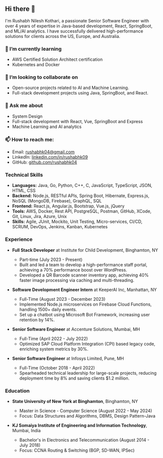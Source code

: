 ## Hi there 👋

I'm Rushabh Nilesh Kothari, a passionate Senior Software Engineer with over 4 years of expertise in Java-based development, React, SpringBoot, and ML/AI analytics. I have successfully delivered high-performance solutions for clients across the US, Europe, and Australia. 

### 🌱 I’m currently learning
- AWS Certified Solution Architect certification
- Kubernetes and Docker

### 👯 I’m looking to collaborate on
- Open-source projects related to AI and Machine Learning.
- Full-stack development projects using Java, SpringBoot, and React.

### 💬 Ask me about
- System Design
- Full-stack development with React, Vue, SpringBoot and Express
- Machine Learning and AI analytics

### 📫 How to reach me:
- Email: [rushabhk04@gmail.com](mailto:rushabhk04@gmail.com)
- LinkedIn: [linkedin.com/in/rushabhk09](https://www.linkedin.com/in/rushabhk09)
- GitHub: [github.com/rushabhk04](https://www.github.com/rushabhk04)

### Technical Skills
- **Languages:** Java, Go, Python, C++, C, JavaScript, TypeScript, JSON, HTML, CSS
- **Backend:** Node.js, RESTful APIs, Spring Boot, Hibernate, Express.js, NoSQL (MongoDB, Firebase), GraphQL, SQL
- **Frontend:** React.js, Angular.js, Bootstrap, Vue.js, jQuery
- **Tools:** AWS, Docker, Rest API, PostgreSQL, Postman, GitHub, XCode, Git, Linux, Jira, Azure, Unix
- **Skills:** Agile, JUnit, Mockito, Unit Testing, Micro-services, CI/CD, SCRUM, DevOps, Jenkins, Kanban, Kubernetes

### Experience
- **Full Stack Developer** at Institute for Child Development, Binghamton, NY
  - Part-time (July 2023 - Present)
  - Built and led a team to develop a high-performance staff portal, achieving a 70% performance boost over WordPress.
  - Developed a QR Barcode scanner inventory app, achieving 40% faster image processing via caching and multi-threading.

- **Software Development Engineer Intern** at KeeperAI Inc, Manhattan, NY
  - Full-Time (August 2023 - December 2023)
  - Implemented Node.js microservices on Firebase Cloud Functions, handling 1500+ daily events.
  - Set up a chatbot using Microsoft Bot Framework, increasing user retention by 14%.

- **Senior Software Engineer** at Accenture Solutions, Mumbai, MH
  - Full-Time (April 2022 - July 2022)
  - Optimized SAP Cloud Platform Integration (CPI) based legacy code, enriching system metrics by 30%.

- **Senior Software Engineer** at Infosys Limited, Pune, MH
  - Full-Time (October 2018 - April 2022)
  - Spearheaded technical leadership for large-scale projects, reducing deployment time by 8% and saving clients $1.2 million.

### Education
- **State University of New York at Binghamton**, Binghamton, NY
  - Master in Science - Computer Science (August 2022 - May 2024)
  - Focus: Data Structures and Algorithms, DBMS, Design Pattern-Java

- **KJ Somaiya Institute of Engineering and Information Technology**, Mumbai, India
  - Bachelor's in Electronics and Telecommunication (August 2014 - July 2018)
  - Focus: CCNA Routing & Switching (BGP, SD-WAN, IPSec)
